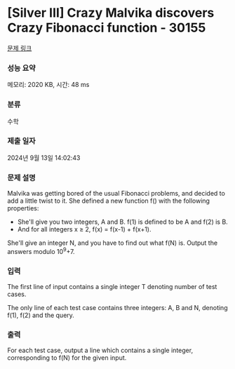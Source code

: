 # [Silver III] Crazy Malvika discovers Crazy Fibonacci function - 30155 

[문제 링크](https://www.acmicpc.net/problem/30155) 

### 성능 요약

메모리: 2020 KB, 시간: 48 ms

### 분류

수학

### 제출 일자

2024년 9월 13일 14:02:43

### 문제 설명

<p>Malvika was getting bored of the usual Fibonacci problems, and decided to add a little twist to it. She defined a new function f() with the following properties:</p>

<ul>
	<li>She'll give you two integers, A and B. f(1) is defined to be A and f(2) is B.</li>
	<li>And for all integers x ≥ 2, f(x) = f(x-1) + f(x+1).</li>
</ul>

<p>She'll give an integer N, and you have to find out what f(N) is. Output the answers modulo 10<sup>9</sup>+7.</p>

### 입력 

 <p>The first line of input contains a single integer T denoting number of test cases.</p>

<p>The only line of each test case contains three integers: A, B and N, denoting f(1), f(2) and the query.</p>

### 출력 

 <p>For each test case, output a line which contains a single integer, corresponding to f(N) for the given input.</p>

